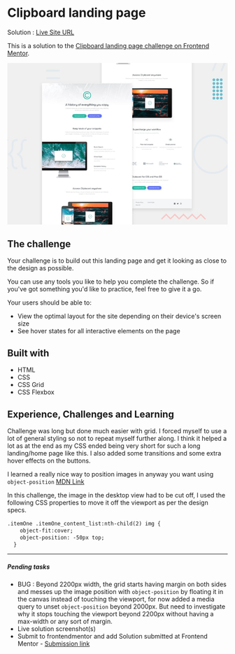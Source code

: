 # Clipboard landing page

Solution : [Live Site URL](https://frontend-mentor-challenges-ecru.vercel.app/clipboard-landing-page/)

This is a solution to the [Clipboard landing page challenge on Frontend Mentor](https://www.frontendmentor.io/challenges/clipboard-landing-page-5cc9bccd6c4c91111378ecb9).

![Design preview for the Clipboard landing page coding challenge](./design/desktop-preview.jpg)

## The challenge

Your challenge is to build out this landing page and get it looking as close to the design as possible.

You can use any tools you like to help you complete the challenge. So if you've got something you'd like to practice, feel free to give it a go.

Your users should be able to: 

- View the optimal layout for the site depending on their device's screen size
- See hover states for all interactive elements on the page

## Built with
- HTML
- CSS
- CSS Grid
- CSS Flexbox

## Experience, Challenges and Learning

Challenge was long but done much easier with grid. 
I forced myself to use a lot of general styling so not to repeat myself further along. I think it helped a lot as at the end as my CSS ended being very short for such a long landing/home page like this. 
I also added some transitions and some extra hover effects on the buttons. 

I learned a really nice way to position images in anyway you want using `object-position` [MDN Link](https://developer.mozilla.org/en-US/docs/Web/CSS/object-position)

In this challenge, the image in the desktop view had to be cut off, I used the following CSS properties to move it off the viewport as per the design specs. 
```
.itemOne .itemOne_content_list:nth-child(2) img {
    object-fit:cover;
    object-position: -50px top;
  }
  ```

---
##### Pending tasks

- BUG :  Beyond 2200px width, the grid starts having margin on both sides and messes up the image position  with `object-position` by floating it in the canvas instead of touching the viewport, for now added a media query to unset `object-position` beyond 2000px. But need to investigate  why it stops touching the viewport beyond 2200px without having a max-width or any sort of margin. 
- Live solution screenshot(s)
- Submit to frontendmentor and add Solution submitted  at Frontend Mentor - [Submission link]()